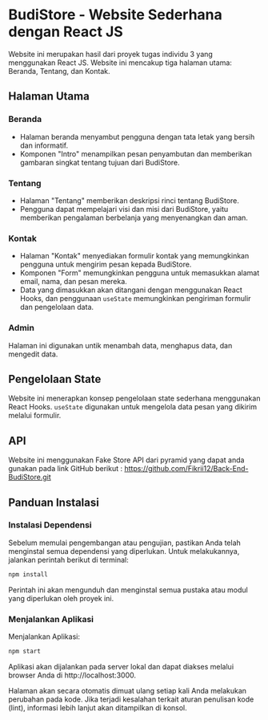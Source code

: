 # BudiStore - Website Sederhana dengan React JS

Website ini merupakan hasil dari proyek tugas individu 3 yang menggunakan React JS. Website ini mencakup tiga halaman utama: Beranda, Tentang, dan Kontak.

## Halaman Utama

### Beranda
- Halaman beranda menyambut pengguna dengan tata letak yang bersih dan informatif.
- Komponen "Intro" menampilkan pesan penyambutan dan memberikan gambaran singkat tentang tujuan dari BudiStore.

### Tentang
- Halaman "Tentang" memberikan deskripsi rinci tentang BudiStore.
- Pengguna dapat mempelajari visi dan misi dari BudiStore, yaitu memberikan pengalaman berbelanja yang menyenangkan dan aman.

### Kontak
- Halaman "Kontak" menyediakan formulir kontak yang memungkinkan pengguna untuk mengirim pesan kepada BudiStore.
- Komponen "Form" memungkinkan pengguna untuk memasukkan alamat email, nama, dan pesan mereka.
- Data yang dimasukkan akan ditangani dengan menggunakan React Hooks, dan penggunaan `useState` memungkinkan pengiriman formulir dan pengelolaan data.

### Admin
Halaman ini digunakan untik menambah data, menghapus data, dan mengedit data.

## Pengelolaan State

Website ini menerapkan konsep pengelolaan state sederhana menggunakan React Hooks. `useState` digunakan untuk mengelola data pesan yang dikirim melalui formulir.

## API

Website ini menggunakan Fake Store API dari pyramid yang dapat anda gunakan pada link GitHub berikut : https://github.com/Fikrii12/Back-End-BudiStore.git

## Panduan Instalasi

### Instalasi Dependensi

Sebelum memulai pengembangan atau pengujian, pastikan Anda telah menginstal semua dependensi yang diperlukan. Untuk melakukannya, jalankan perintah berikut di terminal:

```bash
npm install
```

Perintah ini akan mengunduh dan menginstal semua pustaka atau modul yang diperlukan oleh proyek ini.

### Menjalankan Aplikasi

Menjalankan Aplikasi:

```bash
npm start
```

Aplikasi akan dijalankan pada server lokal dan dapat diakses melalui browser Anda di http://localhost:3000.

Halaman akan secara otomatis dimuat ulang setiap kali Anda melakukan perubahan pada kode. Jika terjadi kesalahan terkait aturan penulisan kode (lint), informasi lebih lanjut akan ditampilkan di konsol.







